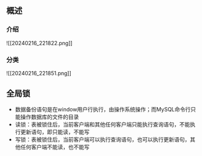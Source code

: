 ## 概述
### 介绍
![[20240216_221822.png]]
### 分类
![[20240216_221851.png]]
## 全局锁
- 数据备份语句是在window用户行执行，由操作系统操作；而MySQL命令行只能操作数据库的文件的目录
- 读锁：表被锁住后，当前客户端和其他任何客户端只能执行查询语句，不能执行更新语句，即只能读，不能写
- 写锁：表被锁住后，当前客户端可以执行查询语句，也可以执行更新语句，其他任何客户端不能读，也不能写
